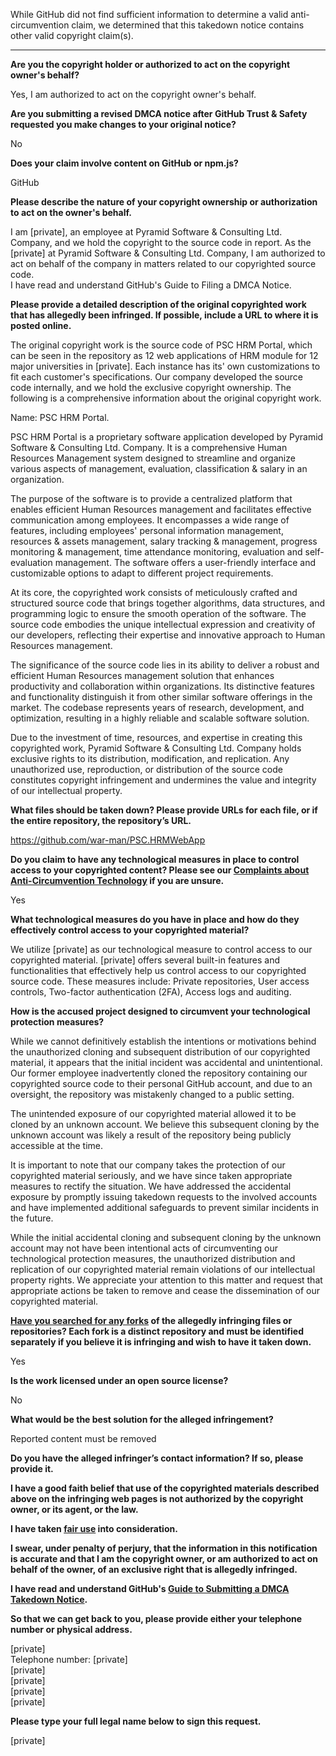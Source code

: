 While GitHub did not find sufficient information to determine a valid anti-circumvention claim, we determined that this takedown notice contains other valid copyright claim(s).

---

**Are you the copyright holder or authorized to act on the copyright owner's behalf?**

Yes, I am authorized to act on the copyright owner's behalf.

**Are you submitting a revised DMCA notice after GitHub Trust & Safety requested you make changes to your original notice?**

No

**Does your claim involve content on GitHub or npm.js?**

GitHub

**Please describe the nature of your copyright ownership or authorization to act on the owner's behalf.**

I am [private], an employee at Pyramid Software & Consulting Ltd. Company, and we hold the copyright to the source code in report. As the [private] at Pyramid Software & Consulting Ltd. Company, I am authorized to act on behalf of the company in matters related to our copyrighted source code.  
I have read and understand GitHub's Guide to Filing a DMCA Notice.

**Please provide a detailed description of the original copyrighted work that has allegedly been infringed. If possible, include a URL to where it is posted online.**

The original copyright work is the source code of PSC HRM Portal, which can be seen in the repository as 12 web applications of HRM module for 12 major universities in [private]. Each instance has its' own customizations to fit each customer's specifications.
Our company developed the source code internally, and we hold the exclusive copyright ownership. The following is a comprehensive information about the original copyright work.

Name: PSC HRM Portal.

PSC HRM Portal is a proprietary software application developed by Pyramid Software & Consulting Ltd. Company. It is a comprehensive Human Resources Management system designed to streamline and organize various aspects of management, evaluation, classification & salary in an organization.

The purpose of the software is to provide a centralized platform that enables efficient Human Resources management and facilitates effective communication among employees. It encompasses a wide range of features, including employees' personal information management, resources & assets management, salary tracking & management, progress monitoring & management, time attendance monitoring, evaluation and self-evaluation management. The software offers a user-friendly interface and customizable options to adapt to different project requirements.

At its core, the copyrighted work consists of meticulously crafted and structured source code that brings together algorithms, data structures, and programming logic to ensure the smooth operation of the software. The source code embodies the unique intellectual expression and creativity of our developers, reflecting their expertise and innovative approach to Human Resources management.

The significance of the source code lies in its ability to deliver a robust and efficient Human Resources management solution that enhances productivity and collaboration within organizations. Its distinctive features and functionality distinguish it from other similar software offerings in the market. The codebase represents years of research, development, and optimization, resulting in a highly reliable and scalable software solution.

Due to the investment of time, resources, and expertise in creating this copyrighted work, Pyramid Software & Consulting Ltd. Company holds exclusive rights to its distribution, modification, and replication. Any unauthorized use, reproduction, or distribution of the source code constitutes copyright infringement and undermines the value and integrity of our intellectual property.

**What files should be taken down? Please provide URLs for each file, or if the entire repository, the repository’s URL.**

https://github.com/war-man/PSC.HRMWebApp

**Do you claim to have any technological measures in place to control access to your copyrighted content? Please see our <a href="https://docs.github.com/articles/guide-to-submitting-a-dmca-takedown-notice#complaints-about-anti-circumvention-technology">Complaints about Anti-Circumvention Technology</a> if you are unsure.**

Yes

**What technological measures do you have in place and how do they effectively control access to your copyrighted material?**

We utilize [private] as our technological measure to control access to our copyrighted material. [private] offers several built-in features and functionalities that effectively help us control access to our copyrighted source code. These measures include: Private repositories, User access controls, Two-factor authentication (2FA), Access logs and auditing.

**How is the accused project designed to circumvent your technological protection measures?**

While we cannot definitively establish the intentions or motivations behind the unauthorized cloning and subsequent distribution of our copyrighted material, it appears that the initial incident was accidental and unintentional. Our former employee inadvertently cloned the repository containing our copyrighted source code to their personal GitHub account, and due to an oversight, the repository was mistakenly changed to a public setting.

The unintended exposure of our copyrighted material allowed it to be cloned by an unknown account. We believe this subsequent cloning by the unknown account was likely a result of the repository being publicly accessible at the time.

It is important to note that our company takes the protection of our copyrighted material seriously, and we have since taken appropriate measures to rectify the situation. We have addressed the accidental exposure by promptly issuing takedown requests to the involved accounts and have implemented additional safeguards to prevent similar incidents in the future.

While the initial accidental cloning and subsequent cloning by the unknown account may not have been intentional acts of circumventing our technological protection measures, the unauthorized distribution and replication of our copyrighted material remain violations of our intellectual property rights. We appreciate your attention to this matter and request that appropriate actions be taken to remove and cease the dissemination of our copyrighted material.

**<a href="https://docs.github.com/articles/dmca-takedown-policy#b-what-about-forks-or-whats-a-fork">Have you searched for any forks</a> of the allegedly infringing files or repositories? Each fork is a distinct repository and must be identified separately if you believe it is infringing and wish to have it taken down.**

Yes

**Is the work licensed under an open source license?**

No

**What would be the best solution for the alleged infringement?**

Reported content must be removed

**Do you have the alleged infringer’s contact information? If so, please provide it.**

**I have a good faith belief that use of the copyrighted materials described above on the infringing web pages is not authorized by the copyright owner, or its agent, or the law.**

**I have taken <a href="https://www.lumendatabase.org/topics/22">fair use</a> into consideration.**

**I swear, under penalty of perjury, that the information in this notification is accurate and that I am the copyright owner, or am authorized to act on behalf of the owner, of an exclusive right that is allegedly infringed.**

**I have read and understand GitHub's <a href="https://docs.github.com/articles/guide-to-submitting-a-dmca-takedown-notice/">Guide to Submitting a DMCA Takedown Notice</a>.**

**So that we can get back to you, please provide either your telephone number or physical address.**

[private]  
Telephone number: [private]  
[private]  
[private]  
[private]  
[private]  

**Please type your full legal name below to sign this request.**

[private]  
